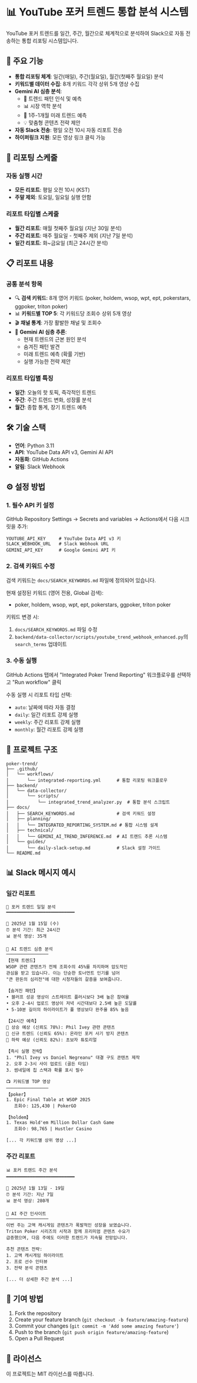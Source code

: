 # 📊 YouTube 포커 트렌드 통합 분석 시스템

YouTube 포커 트렌드를 일간, 주간, 월간으로 체계적으로 분석하여 Slack으로 자동 전송하는 통합 리포팅 시스템입니다.

## 🎯 주요 기능

- **통합 리포팅 체계**: 일간(매일), 주간(월요일), 월간(첫째주 월요일) 분석
- **키워드별 데이터 수집**: 8개 키워드 각각 상위 5개 영상 수집
- **Gemini AI 심층 분석**: 
  - 🎯 트렌드 패턴 인식 및 예측
  - 📊 시장 역학 분석
  - 🔮 1주-1개월 미래 트렌드 예측
  - 💡 맞춤형 콘텐츠 전략 제안
- **자동 Slack 전송**: 평일 오전 10시 자동 리포트 전송
- **하이퍼링크 지원**: 모든 영상 링크 클릭 가능

## 📅 리포팅 스케줄

### 자동 실행 시간
- **모든 리포트**: 평일 오전 10시 (KST)
- **주말 제외**: 토요일, 일요일 실행 안함

### 리포트 타입별 스케줄
- **월간 리포트**: 매월 첫째주 월요일 (지난 30일 분석)
- **주간 리포트**: 매주 월요일 - 첫째주 제외 (지난 7일 분석)
- **일간 리포트**: 화~금요일 (최근 24시간 분석)

## 📋 리포트 내용

### 공통 분석 항목
- 🔍 **검색 키워드**: 8개 영어 키워드 (poker, holdem, wsop, wpt, ept, pokerstars, ggpoker, triton poker)
- 📊 **키워드별 TOP 5**: 각 키워드당 조회수 상위 5개 영상
- 🎬 **채널 통계**: 가장 활발한 채널 및 조회수
- 🤖 **Gemini AI 심층 추론**:
  - 현재 트렌드의 근본 원인 분석
  - 숨겨진 패턴 발견
  - 미래 트렌드 예측 (확률 기반)
  - 실행 가능한 전략 제안

### 리포트 타입별 특징
- **일간**: 오늘의 핫 토픽, 즉각적인 트렌드
- **주간**: 주간 트렌드 변화, 성장률 분석
- **월간**: 종합 통계, 장기 트렌드 예측

## 🛠️ 기술 스택

- **언어**: Python 3.11
- **API**: YouTube Data API v3, Gemini AI API
- **자동화**: GitHub Actions
- **알림**: Slack Webhook

## ⚙️ 설정 방법

### 1. 필수 API 키 설정

GitHub Repository Settings → Secrets and variables → Actions에서 다음 시크릿을 추가:

```
YOUTUBE_API_KEY     # YouTube Data API v3 키
SLACK_WEBHOOK_URL   # Slack Webhook URL
GEMINI_API_KEY      # Google Gemini API 키
```

### 2. 검색 키워드 수정

검색 키워드는 `docs/SEARCH_KEYWORDS.md` 파일에 정의되어 있습니다.

현재 설정된 키워드 (영어 전용, Global 검색):
- poker, holdem, wsop, wpt, ept, pokerstars, ggpoker, triton poker

키워드 변경 시:
1. `docs/SEARCH_KEYWORDS.md` 파일 수정
2. `backend/data-collector/scripts/youtube_trend_webhook_enhanced.py`의 `search_terms` 업데이트

### 3. 수동 실행

GitHub Actions 탭에서 "Integrated Poker Trend Reporting" 워크플로우를 선택하고 "Run workflow" 클릭

수동 실행 시 리포트 타입 선택:
- `auto`: 날짜에 따라 자동 결정
- `daily`: 일간 리포트 강제 실행
- `weekly`: 주간 리포트 강제 실행
- `monthly`: 월간 리포트 강제 실행

## 📁 프로젝트 구조

```
poker-trend/
├── .github/
│   └── workflows/
│       └── integrated-reporting.yml      # 통합 리포팅 워크플로우
├── backend/
│   └── data-collector/
│       └── scripts/
│           └── integrated_trend_analyzer.py  # 통합 분석 스크립트
├── docs/
│   ├── SEARCH_KEYWORDS.md                # 검색 키워드 설정
│   ├── planning/
│   │   └── INTEGRATED_REPORTING_SYSTEM.md # 통합 시스템 설계
│   ├── technical/
│   │   └── GEMINI_AI_TREND_INFERENCE.md  # AI 트렌드 추론 시스템
│   └── guides/
│       └── daily-slack-setup.md          # Slack 설정 가이드
└── README.md
```

## 📊 Slack 메시지 예시

### 일간 리포트
```
🎰 포커 트렌드 일일 분석
━━━━━━━━━━━━━━━━━━━━━━━━━━

📅 2025년 1월 15일 (수)
⏰ 분석 기간: 최근 24시간
📊 분석 영상: 35개

🤖 AI 트렌드 심층 분석
────────────────
【현재 트렌드】
WSOP 관련 콘텐츠가 전체 조회수의 45%를 차지하며 압도적인 
관심을 받고 있습니다. 이는 단순한 토너먼트 인기를 넘어 
"큰 판돈의 심리전"에 대한 시청자들의 갈증을 보여줍니다.

【숨겨진 패턴】
• 블러프 성공 영상이 스트레이트 플러시보다 3배 높은 참여율
• 오후 2-4시 업로드 영상이 저녁 시간대보다 2.5배 높은 도달률
• 5-10분 길이의 하이라이트가 풀 영상보다 완주율 85% 높음

【24시간 예측】
🔺 상승 예상 (신뢰도 78%): Phil Ivey 관련 콘텐츠
🔺 신규 트렌드 (신뢰도 65%): 온라인 포커 사기 방지 콘텐츠
🔻 하락 예상 (신뢰도 82%): 초보자 튜토리얼

【즉시 실행 전략】
1. "Phil Ivey vs Daniel Negreanu" 대결 구도 콘텐츠 제작
2. 오후 2-3시 사이 업로드 (골든 타임)
3. 썸네일에 칩 스택과 확률 표시 필수

📺 키워드별 TOP 영상
────────────────
【poker】
1. Epic Final Table at WSOP 2025
   조회수: 125,430 | PokerGO
   
【holdem】
1. Texas Hold'em Million Dollar Cash Game
   조회수: 98,765 | Hustler Casino

[... 각 키워드별 상위 영상 ...]
```

### 주간 리포트
```
📊 포커 트렌드 주간 분석
━━━━━━━━━━━━━━━━━━━━━━━━━━

📅 2025년 1월 13일 - 19일
⏰ 분석 기간: 지난 7일
📊 분석 영상: 280개

🤖 AI 주간 인사이트
────────────────
이번 주는 고액 캐시게임 콘텐츠가 폭발적인 성장을 보였습니다. 
Triton Poker 시리즈의 시작과 함께 프리미엄 콘텐츠 수요가 
급증했으며, 다음 주에도 이러한 트렌드가 지속될 전망입니다.

추천 콘텐츠 전략:
1. 고액 캐시게임 하이라이트
2. 프로 선수 인터뷰
3. 전략 분석 콘텐츠

[... 더 상세한 주간 분석 ...]
```

## 🤝 기여 방법

1. Fork the repository
2. Create your feature branch (`git checkout -b feature/amazing-feature`)
3. Commit your changes (`git commit -m 'Add some amazing feature'`)
4. Push to the branch (`git push origin feature/amazing-feature`)
5. Open a Pull Request

## 📄 라이선스

이 프로젝트는 MIT 라이선스를 따릅니다.
